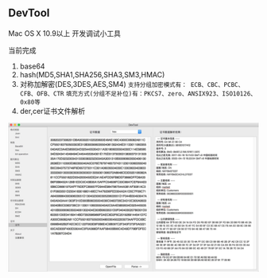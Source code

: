 ## DevTool
Mac OS X 10.9以上 开发调试小工具

当前完成

1. base64
2. hash(MD5,SHA1,SHA256,SHA3,SM3,HMAC)
3. 对称加解密(DES,3DES,AES,SM4)
`支持分组加密模式有： ECB、CBC、PCBC、CFB、OFB、CTR`
`填充方式(分组不足补位)有：PKCS7、zero、ANSIX923、ISO10126、0x80等`
4. der,cer证书文件解析

![image](https://github.com/MxABC/Resource/blob/master/macApp.jpg)